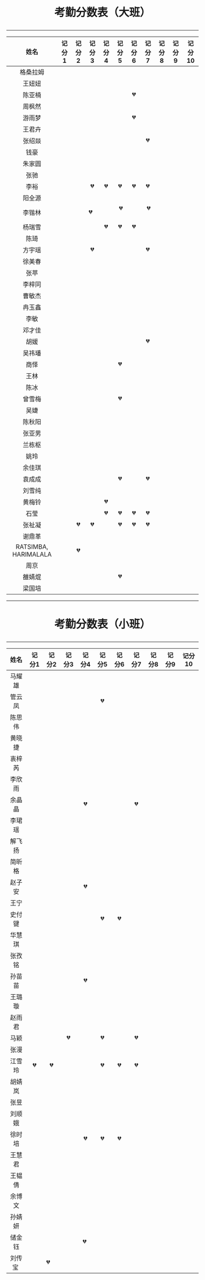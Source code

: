 # <p align="center">考勤分数表（大班）</p>
***

|    姓名   | 记分1  | 记分2  | 记分3  | 记分4  | 记分5  | 记分6  | 记分7  | 记分8  | 记分9   | 记分10   |
| :---: | :--: | :--: | :--: | :--: | :--: | :--: | :--: | :--: | :--: | ---- |
|   格桑拉姆  |    |      |      |      |      |      |      |      |      |      |
|         王妞妞          |      |      |      |      |      |      |      |      |      |      |
|         陈亚楠          |      |      |      |      |      |  :broken_heart:    |      |      |      |      |
|         周枫然          |      |      |      |      |      |      |      |      |      |      |
|         游雨梦          |      |      |      |      |      |  :broken_heart:    |      |      |      |      |
|         王君卉          |      |      |      |      |      |      |      |      |      |      |
|         张绍燚          |      |      |      |      |      |      |  :broken_heart:    |      |      |      |
|          钱豪          |      |      |      |      |      |      |      |      |      |      |
|         朱家圆          |      |      |      |      |      |      |      |      |      |      |
|          张驰          |      |      |      |      |      |      |      |      |      |      |
|          李裕          |      |      |   :broken_heart:   |  :broken_heart:    |  :broken_heart:    |  :broken_heart:    |  :broken_heart:    |      |      |      |
|         阳全源          |      |      |      |      |      |      |      |      |      |      |
|         李锴林          |      |      |  :broken_heart:    |      |  :broken_heart:    |      |  :broken_heart:    |      |      |      |
|         杨瑞雪          |      |      |      |  :broken_heart:    |  :broken_heart:    |  :broken_heart:    |      |      |      |      |
|          陈琦          |      |      |      |      |      |      |      |      |      |      |
|         方宇瑶          |      |      |  :broken_heart:    |      |      |      |  :broken_heart:    |      |      |      |
|         徐美春          |      |      |      |      |      |      |      |      |      |      |
|          张苹          |      |      |      |      |      |      |      |      |      |      |
|         李梓同          |      |      |      |      |      |      |      |      |      |      |
|         曹敏杰          |      |      |      |      |      |      |      |      |      |      |
|         冉玉鑫          |      |      |      |      |      |      |      |      |      |      |
|          李敏          |      |      |      |      |      |      |      |      |      |      |
|         邓才佳          |      |      |      |      |      |      |      |      |      |      |
|          胡媛          |      |      |      |      |      |      |   :broken_heart:    |      |      |      |
|         吴祎璠          |      |      |      |      |      |      |      |      |      |      |
|          商怿          |      |      |      |      |  :broken_heart:    |      |      |      |      |      |
|          王林          |      |      |      |      |      |      |      |      |      |      |
|          陈冰          |      |      |      |      |      |      |      |      |      |      |
|         曾雪梅          |      |      |      |      |  :broken_heart:    |      |      |      |      |      |
|          吴婕          |      |      |      |      |      |      |      |      |      |      |
|         陈秋阳          |      |      |      |      |      |      |      |      |      |      |
|         张亚男          |      |      |      |      |      |      |      |      |      |      |
|         兰栋枢          |      |      |      |      |      |      |      |      |      |      |
|          姚玲          |      |      |      |      |      |      |      |      |      |      |
|         余佳琪          |      |      |      |      |      |      |      |      |      |      |
|         袁成成          |      |      |      |      |  :broken_heart:    |      |   :broken_heart:    |      |      |      |
|         刘雪纯          |      |      |      |      |      |      |      |      |      |      |
|         黄梅铃          |      |      |      |  :broken_heart:    |      |      |      |      |      |      |
|          石莹          |      |      |      |  :broken_heart:    |  :broken_heart:    |  :broken_heart:    |   :broken_heart:    |      |      |      |
|         张祉凝          |      |   :broken_heart:   |  :broken_heart:    |      |  :broken_heart:    |  :broken_heart:    |   :broken_heart:    |      |      |      |
|         谢鼎革          |      |      |      |      |      |      |      |      |      |      |
| RATSIMBA, HARIMALALA |      |  :broken_heart:    |      |      |      |      |      |      |      |      |
|          周京          |      |      |      |      |      |      |      |      |      |      |
|         雒婧焜          |      |      |      |      | :broken_heart:     |      |      |      |      |      |
|         梁国培          |      |     |      |      |      |      |      |      |      |      |

***
# <p align="center">考勤分数表（小班）</p>
***

|  姓名  | 记分1  | 记分2  | 记分3  | 记分4  | 记分5  | 记分6  | 记分7  | 记分8 |  记分9  | 记分10  |
| :---: | :--: | :--: | :--: | :--: | :--: | :--: | :--: | :--: | :--: | :--: |
| 马耀雄  |      |      |      |      |      |      |      |      |      |      |
| 管云凤  |      |      |      |      |  :broken_heart:    |      |      |      |      |      |
| 陈思伟  |      |      |      |      |      |      |      |      |      |      |
| 黄晓捷  |      |      |      |      |      |      |      |      |      |      |
| 衷梓芮  |      |      |      |      |      |      |      |      |      |      |
| 李欣雨  |      |      |      |      |      |      |      |      |      |      |
| 余晶晶  |      |      |      |   :broken_heart:   |      |      |   :broken_heart:    |      |      |      |
| 李珺瑶  |      |      |      |      |      |      |      |      |      |      |
| 解飞扬  |      |      |      |      |      |      |      |      |      |      |
| 简昕格  |      |      |      |      |      |      |      |      |      |      |
| 赵子安  |      |      |      |   :broken_heart:   |      |      |      |      |      |      |
|  王宁  |      |      |      |      |      |      |      |      |      |      |
| 史付键  |      |      |      |      |  :broken_heart:    |  :broken_heart:    |      |      |      |      |
| 华慧琪  |      |      |      |      |      |      |      |      |      |      |
| 张孜铭  |      |      |      |      |      |      |      |      |      |      |
| 孙苗苗  |      |      |      |   :broken_heart:   |      |      |      |      |      |      |
| 王璐璇  |      |      |      |      |      |      |      |      |      |      |
| 赵雨君  |      |      |      |      |      |      |      |      |      |      |
|  马颖  |      |      |  :broken_heart:    |      |  :broken_heart:    |      |   :broken_heart:    |      |      |      |
|  张漫  |      |      |      |      |      |      |      |      |      |      |
| 江雪玲  |   :broken_heart:   |  :broken_heart:    |      |      |  :broken_heart:    |  :broken_heart:    |   :broken_heart:    |      |      |      |
| 胡婧岚  |      |      |      |      |      |      |      |      |      |      |
|  张昱  |      |      |      |      |      |      |      |      |      |      |
| 刘顺娥  |      |      |      |      |      |      |      |      |      |      |
| 徐时培  |      |      |      |  :broken_heart:    |  :broken_heart:    |  :broken_heart:    |      |      |      |      |
| 王慧君  |      |      |      |      |      |      |      |      |      |      |
| 王韫倩  |      |      |      |      |      |      |      |      |      |      |
| 余博文  |      |      |      |      |      |      |      |      |      |      |
| 孙婧妍  |      |      |      |      |      |      |      |      |      |      |
| 储金钰  |      |      |      |  :broken_heart:    |      |      |      |      |      |      |
| 刘传宝  |      | :broken_heart:    |      |      |      |      |      |      |      |      |




